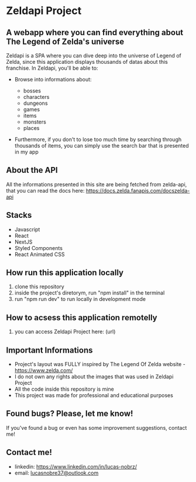 # Zeldapi Project

## A webapp where you can find everything about The Legend of Zelda's universe

Zeldapi is a SPA where you can dive deep into the universe of Legend of Zelda, since this application displays thousands of datas about this franchise. In Zeldapi, you'll be able to:

- Browse into informations about:

  - bosses
  - characters
  - dungeons
  - games
  - items
  - monsters
  - places

- Furthermore, if you don't to lose too much time by searching through thousands of items, you can simply use the search bar that is presented in my app

## About the API

All the informations presented in this site are being fetched from zelda-api, that you can read the docs here: https://docs.zelda.fanapis.com/docszelda-api

## Stacks

- Javascript
- React
- NextJS
- Styled Components
- React Animated CSS

## How run this application locally

1. clone this repository
2. inside the project's diretorym, run "npm install" in the terminal
3. run "npm run dev" to run locally in development mode

## How to acsess this application remotelly

1. you can access Zeldapi Project here: (url)

## Important Informations

- Project's layout was FULLY inspired by The Legend Of Zelda website - https://www.zelda.com/
- I do not own any rights about the images that was used in Zeldapi Project
- All the code inside this repository is mine
- This project was made for professional and educational purposes

## Found bugs? Please, let me know!

If you've found a bug or even has some improvement suggestions, contact me!

## Contact me!

- linkedin: https://www.linkedin.com/in/lucas-nobrz/
- email: lucasnobre37@outlook.com
